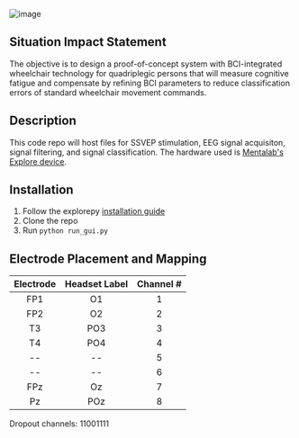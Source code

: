 ![image](https://user-images.githubusercontent.com/47435952/200955114-f659fc55-7e4c-4f24-a0ee-d32de3b95df9.png)

## Situation Impact Statement
The objective is to design a proof-of-concept system with BCI-integrated wheelchair technology for quadriplegic persons that will measure cognitive fatigue and compensate by refining BCI parameters to reduce classification errors of standard wheelchair movement
commands.

## Description
This code repo will host files for SSVEP stimulation, EEG signal acquisiton, signal filtering, and signal classification.
The hardware used is [Mentalab's Explore device](https://mentalab.com/mobile-eeg/). 

## Installation
1. Follow the explorepy [installation guide](https://explorepy.readthedocs.io/en/latest/installation.html) 
2. Clone the repo
3. Run `python run_gui.py`


## Electrode Placement and Mapping
| **Electrode** | **Headset Label** | **Channel #**  |
|:-------------:|:-------------:|:-----:|
| FP1    | O1  | 1 |
| FP2    | O2  | 2 |
| T3     | PO3 | 3 |
| T4     | PO4 | 4 |
| --     | --  | 5 |
| --     | --  | 6 |
| FPz    | Oz  | 7 |
| Pz     | POz | 8 |

Dropout channels: 11001111

